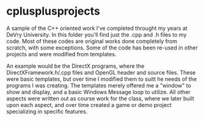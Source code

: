 cplusplusprojects
=================

A sample of the C++ oriented work I've completed throught my years at DeVry University. 
In this folder you'll find just the .cpp and .h files to my code.
Most of these codes are original works done completely from scratch, with some exceptions. 
Some of the code has been re-used in other projects and were modified from templates. 

An example would be the DirectX programs, where the DirectXFramework.h/.cpp files and 
OpenGL header and source files. These were basic templates, but over time I modified them
to suitt he needs of the programs I was creating. The templates merely offered me a "window"
to show and display, and a basic Windows Message loop to utilize. All other aspects were written out
as course work for the class, where we later built upon each aspect, and over time created a game
or demo project specializing in specific features. 

